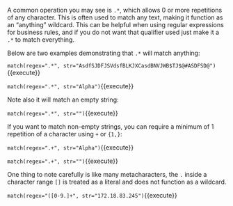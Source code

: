 A common operation you may see is `.*`, which allows 0 or more repetitions of any character. This is often used to match any text, making it function as an “anything” wildcard. This can be helpful when using regular expressions for business rules, and if you do not want that qualifier used just make it a `.*` to match everything.

Below are two examples demonstrating that `.*` will match anything: 

`match(regex=".*", str="AsdfSJDFJSVdsfBLKJXCasdBNVJWB$TJ$@#ASDFSD@")`{{execute}}

`match(regex=".*", str="Alpha")`{{execute}}

Note also it will match an empty string: 

`match(regex=".*", str="")`{{execute}}

If you want to match non-empty strings, you can require a minimum of 1 repetition of a character using `+` or `{1,}`: 

`match(regex=".+", str="Alpha")`{{execute}}

`match(regex=".+", str="")`{{execute}}

One thing to note carefully is like many metacharacters, the `.` inside a character range `[]` is treated as a literal and does not function as a wildcard. 

`match(regex="([0-9.]+", str="172.18.83.245")`{{execute}}